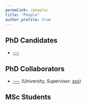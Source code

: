 ```yaml
---
permalink: /people/
title: "People"
author_profile: true
---
```


## PhD Candidates

* [---]()

## PhD Collaborators

* [---](), (University, Supervisor: [xxx]())

## MSc Students

 
